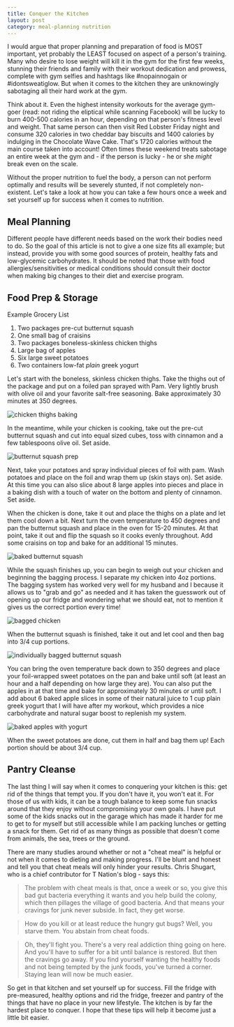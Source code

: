 ```yaml
---
title: Conquer the Kitchen
layout: post
category: meal-planning nutrition
---
```


I would argue that proper planning and preparation of food is MOST important, yet probably the LEAST focused on aspect of a person's training.  Many who desire to lose weight will kill it in the gym for the first few weeks, stunning their friends and family with their workout dedication and prowess, complete with gym selfies and hashtags like #nopainnogain or #idontsweatiglow. But when it comes to the kitchen they are unknowingly sabotaging all their hard work at the gym.

Think about it. Even the highest intensity workouts for the average gym-goer (read: not riding the eliptical while scanning Facebook) will be lucky to burn 400-500 calories in an hour, depending on that person's fitness level and weight. That same person can then visit Red Lobster Friday night and consume 320 calories in two cheddar bay biscuits and 1400 calories by indulging in the Chocolate Wave Cake. That's 1720 calories without the main course taken into account! Often times these weekend treats sabotage an entire week at the gym and - if the person is lucky - he or she *might* break even on the scale. 

Without the proper nutrition to fuel the body, a person can not perform optimally and results will be severely stunted, if not completely non-existent. Let's take a look at how you can take a few hours once a week and set yourself up for success when it comes to nutrition.

## Meal Planning

Different people have different needs based on the work their bodies need to do. So the goal of this article is not to give a one size fits all example; but instead, provide you with some good sources of protein, healthy fats and low-glycemic carbohydrates. It should be noted that those with food allergies/sensitivities or medical conditions should consult their doctor when making big changes to their diet and exercise program. 

## Food Prep & Storage

Example Grocery List
1. Two packages pre-cut butternut squash
2. One small bag of craisins 
2. Two packages boneless-skinless chicken thighs
3. Large bag of apples
4. Six large sweet potatoes 
5. Two containers low-fat *plain* greek yogurt

Let's start with the boneless, skinless chicken thighs. Take the thighs out of the package and put on a foiled pan sprayed with Pam. Very lightly brush with olive oil and your favorite salt-free seasoning. Bake approximately 30 minutes at 350 degrees. 

![chicken thighs baking](/images/chickenthighs.jpg)

In the meantime, while your chicken is cooking, take out the pre-cut butternut squash and cut into equal sized cubes, toss with cinnamon and a few tablespoons olive oil. Set aside. 

![butternut squash prep](/images/butternutsquash.jpg)

Next, take your potatoes and spray individual pieces of foil with pam. Wash potatoes and place on the foil and wrap them up (skin stays on). Set aside. At this time you can also slice about 8 large apples into pieces and place in a baking dish with a touch of water on the bottom and plenty of cinnamon. Set aside. 

When the chicken is done, take it out and place the thighs on a plate and let them cool down a bit. Next turn the oven temperature to 450 degrees and pan the butternut squash and place in the oven for 15-20 minutes. At that point, take it out and flip the squash so it cooks evenly throughout. Add some craisins on top and bake for an additional 15 minutes. 

![baked butternut squash](/images/butternutbaked.jpg)

While the squash finishes up, you can begin to weigh out your chicken and beginning the bagging process. I separate my chicken into 4oz portions. The bagging system has worked very well for my husband and I because it allows us to "grab and go" as needed and it has taken the guesswork out of opening up our fridge and wondering what we should eat, not to mention it gives us the correct portion every time!

![bagged chicken](/images/baggedchicken.jpg)

When the butternut squash is finished, take it out and let cool and then bag into 3/4 cup portions. 

![individually bagged butternut squash](/images/baggedsquash.jpg)

You can bring the oven temperature back down to 350 degrees and place your foil-wrapped sweet potatoes on the pan and bake until soft (at least an hour and a half depending on how large they are). You can also put the apples in at that time and bake for approximately 30 minutes or until soft. I add about 6 baked apple slices in some of their natural juice to 1 cup plain greek yogurt that I will have after my workout, which provides a nice carbohydrate and natural sugar boost to replenish my system. 

![baked apples with yogurt](/images/bakedapples.jpg)

When the sweet potatoes are done, cut them in half and bag them up! Each portion should be about 3/4 cup.

## Pantry Cleanse 

The last thing I will say when it comes to conquering your kitchen is this: get rid of the things that tempt you. If you don't have it, you won't eat it. For those of us with kids, it can be a tough balance to keep some fun snacks around that they enjoy without compromising your own goals. I have put some of the kids snacks out in the garage which has made it harder for me to get to for myself but still accessible while I am packing lunches or getting a snack for them. Get rid of as many things as possible that doesn't come from animals, the sea, trees or the ground. 

There are many studies around whether or not a "cheat meal" is helpful or not when it comes to dieting and making progress. I'll be blunt and honest and tell you that cheat meals will only hinder your results. Chris Shugart, who is a chief contributor for T Nation's blog - says this:

> The problem with cheat meals is that, once a week or so, you give this bad gut bacteria everything it wants and you help build the colony, which then pillages the village of good bacteria. And that means your cravings for junk never subside. In fact, they get worse.

> How do you kill or at least reduce the hungry gut bugs? Well, you starve them. You abstain from cheat foods.

> Oh, they'll fight you. There's a very real addiction thing going on here. And you'll have to suffer for a bit until balance is restored. But then the cravings go away. If you find yourself wanting the healthy foods and not being tempted by the junk foods, you've turned a corner. Staying lean will now be much easier.

So get in that kitchen and set yourself up for success. Fill the fridge with pre-measured, healthy options and rid the fridge, freezer and pantry of the things that have no place in your new lifestyle. The kitchen is by far the hardest place to conquer. I hope that these tips will help it become just a little bit easier. 